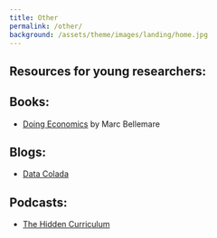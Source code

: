 ```yaml
---
title: Other
permalink: /other/
background: /assets/theme/images/landing/home.jpg
---
```


## Resources for young researchers:

## Books:
- [Doing Economics](https://marcfbellemare.com/wordpress/research/doing-economics) by Marc Bellemare 

## Blogs:
- [Data Colada](https://datacolada.org)

## Podcasts:
- [The Hidden Curriculum](https://podcasters.spotify.com/pod/show/hidden-curriculum)

